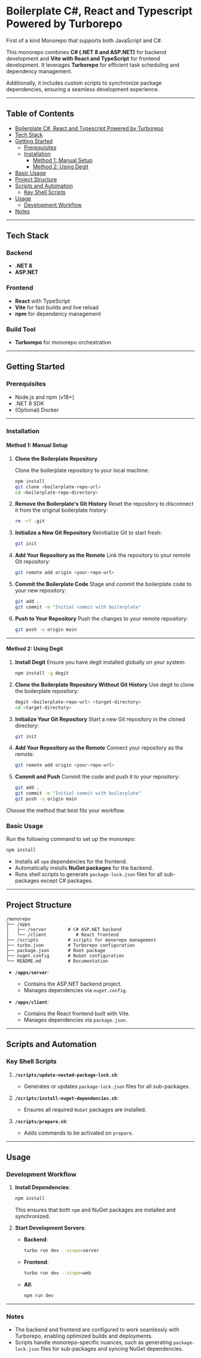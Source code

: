 # Boilerplate C#, React and Typescript Powered by Turborepo

First of a kind Monorepo that supports both JavaScript and C#.

This monorepo combines **C# (.NET 8 and ASP.NET)** for backend development and **Vite with React and TypeScript** for frontend development. It leverages **Turborepo** for efficient task scheduling and dependency management.

Additionally, it includes custom scripts to synchronize package dependencies, ensuring a seamless development experience.

---

## Table of Contents

- [Boilerplate C#, React and Typescript Powered by Turborepo](#boilerplate-c-react-and-typescript-powered-by-turborepo)
- [Tech Stack](#tech-stack)
- [Getting Started](#getting-started)
  - [Prerequisites](#prerequisites)
  - [Installation](#installation)
    - [Method 1: Manual Setup](#method-1-manual-setup)
    - [Method 2: Using Degit](#method-2-using-degit)
- [Basic Usage](#basic-usage)
- [Project Structure](#project-structure)
- [Scripts and Automation](#scripts-and-automation)
  - [Key Shell Scripts](#key-shell-scripts)
- [Usage](#usage)
  - [Development Workflow](#development-workflow)
- [Notes](#notes)

---

## Tech Stack

### Backend

- **.NET 8**
- **ASP.NET**

### Frontend

- **React** with TypeScript
- **Vite** for fast builds and live reload
- **npm** for dependency management

### Build Tool

- **Turborepo** for monorepo orchestration

---

## Getting Started

### Prerequisites

- Node.js and npm (v18+)
- .NET 8 SDK
- (Optional) Docker

---

### Installation

#### Method 1: Manual Setup

1. **Clone the Boilerplate Repository**

	Clone the boilerplate repository to your local machine:

	```bash
	npm install
	git clone <boilerplate-repo-url>
	cd <boilerplate-repo-directory>
	```

2. **Remove the Boilerplate's Git History**
   Reset the repository to disconnect it from the original boilerplate history:

   ```bash
   rm -rf .git
   ```

3. **Initialize a New Git Repository**
   Reinitialize Git to start fresh:

   ```bash
   git init
   ```

4. **Add Your Repository as the Remote**
   Link the repository to your remote Git repository:

   ```bash
   git remote add origin <your-repo-url>
   ```

5. **Commit the Boilerplate Code**
   Stage and commit the boilerplate code to your new repository:

   ```bash
   git add .
   git commit -m "Initial commit with boilerplate"
   ```

6. **Push to Your Repository**
   Push the changes to your remote repository:

   ```bash
   git push -u origin main
   ```

---

#### Method 2: Using Degit

1. **Install Degit**
   Ensure you have degit installed globally on your system:

   ```bash
   npm install -g degit
   ```

2. **Clone the Boilerplate Repository Without Git History**
   Use degit to clone the boilerplate repository:

   ```bash
   degit <boilerplate-repo-url> <target-directory>
   cd <target-directory>
   ```

3. **Initialize Your Git Repository**
   Start a new Git repository in the cloned directory:

   ```bash
   git init
   ```

4. **Add Your Repository as the Remote**
   Connect your repository as the remote:

   ```bash
   git remote add origin <your-repo-url>
   ```

5. **Commit and Push**
   Commit the code and push it to your repository:

   ```bash
   git add .
   git commit -m "Initial commit with boilerplate"
   git push -u origin main
   ```

Choose the method that best fits your workflow.

### Basic Usage

Run the following command to set up the monorepo:

```bash
npm install
```

- Installs all `npm` dependencies for the frontend.
- Automatically installs **NuGet packages** for the backend.
- Runs shell scripts to generate `package-lock.json` files for all sub-packages except C# packages.

---

## Project Structure

```
/monorepo
├── /apps
│   ├── /server        # C# ASP.NET backend
│   └── /client           # React frontend
├── /scripts           # scripts for monorepo management
├── turbo.json         # Turborepo configuration
├── package.json       # Root package
├── nuget.config       # NuGet configuration
└── README.md          # Documentation
```

- **`/apps/server`**:
  - Contains the ASP.NET backend project.
  - Manages dependencies via `nuget.config`.

- **`/apps/client`**:
  - Contains the React frontend built with Vite.
  - Manages dependencies via `package.json`.

---

## Scripts and Automation

### Key Shell Scripts

1. **`/scripts/update-nested-package-lock.sh`**:
    - Generates or updates `package-lock.json` files for all sub-packages.

2. **`/scripts/install-nuget-dependencies.sh`**:
    - Ensures all required `NuGet` packages are installed.

3. **`/scripts/prepare.sh`**:
    - Adds commands to be activated on `prepare`.

---

## Usage

### Development Workflow

1. **Install Dependencies**:

   ```bash
   npm install
   ```

   This ensures that both `npm` and NuGet packages are installed and synchronized.

2. **Start Development Servers**:
    - **Backend**:

      ```bash
      turbo run dev --scope=server
      ```

    - **Frontend**:

      ```bash
      turbo run dev --scope=web
      ```

    - **All**:

      ```bash
      npm run dev
         ```

---

### Notes

- The backend and frontend are configured to work seamlessly with Turborepo, enabling optimized builds and deployments.
- Scripts handle monorepo-specific nuances, such as generating `package-lock.json` files for sub-packages and syncing NuGet dependencies.
